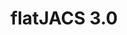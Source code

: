 # flatJACS 3.0

<script type="application/ld+json">
{
    "abstract": "A CSV dataset representing JACS 3.0 subject areas, principal subjects, and detailed subject codes.",
    "author": {
        "name": "Stephan Druskat",
        "url": "https://orcid.org/0000-0003-4925-7248",
        "@context": "http://schema.org",
        "@type": "Person"
    },
    "dateCreated": "2022-05-13",
    "isBasedOnUrl": {
        "url": [
            "https://www.hesa.ac.uk/support/documentation/jacs/jacs3-detailed",
            "https://www.hesa.ac.uk/support/documentation/jacs/jacs3-principal"
        ],
        "@context": "http://schema.org",
        "@type": "WebSite"
    },
    "license": "CC-BY-4.0",
    "version": "1",
    "name": "flatJACS 3.0",
    "@context": "http://schema.org",
    "@type": "Dataset"
}
</script>